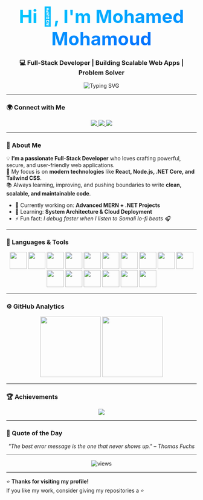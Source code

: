 <!-- HEADER -->
<h1 align="center">
  <span style="font-size:3rem; background: linear-gradient(90deg, #00c6ff, #0072ff); -webkit-background-clip: text; -webkit-text-fill-color: transparent;">
    Hi 👋, I'm Mohamed Mohamoud
  </span>
</h1>

<h3 align="center">
  💻 Full-Stack Developer | Building Scalable Web Apps | Problem Solver
</h3>

<p align="center">
  <img src="https://readme-typing-svg.demolab.com?font=Fira+Code&size=22&pause=1000&color=00C6FF&center=true&vCenter=true&width=600&lines=Full+Stack+Developer;MERN+%26+.NET+Expert;Always+Exploring+New+Technologies;Turning+Ideas+into+Reality" alt="Typing SVG" />
</p>

---

### 🌍 Connect with Me
<p align="center">
  <a href="https://twitter.com/xaafidsuld27981" target="_blank">
    <img src="https://img.shields.io/badge/Twitter-%231DA1F2.svg?&style=for-the-badge&logo=Twitter&logoColor=white" />
  </a>
  <a href="https://www.facebook.com/share/19j8dp24gr/" target="_blank">
    <img src="https://img.shields.io/badge/Facebook-%231877F2.svg?&style=for-the-badge&logo=Facebook&logoColor=white" />
  </a>
  <a href="mailto:mohamedmohamoud@example.com">
    <img src="https://img.shields.io/badge/Gmail-D14836?logo=gmail&logoColor=white&style=for-the-badge" />
  </a>
</p>

---

### 🧠 About Me
💡 **I’m a passionate Full-Stack Developer** who loves crafting powerful, secure, and user-friendly web applications.  
🎯 My focus is on **modern technologies** like **React, Node.js, .NET Core, and Tailwind CSS**.  
📚 Always learning, improving, and pushing boundaries to write **clean, scalable, and maintainable code**.  

- 🔭 Currently working on: **Advanced MERN + .NET Projects**  
- 🌱 Learning: **System Architecture & Cloud Deployment**  
- ⚡ Fun fact: *I debug faster when I listen to Somali lo-fi beats 🎧*  

---

### 🧰 Languages & Tools
<p align="center">
  <a href="https://reactjs.org/" target="_blank"><img src="https://cdn.jsdelivr.net/gh/devicons/devicon/icons/react/react-original-wordmark.svg" width="45" height="45"/></a>
  <a href="https://nodejs.org/" target="_blank"><img src="https://cdn.jsdelivr.net/gh/devicons/devicon/icons/nodejs/nodejs-original.svg" width="45" height="45"/></a>
  <a href="https://expressjs.com/" target="_blank"><img src="https://cdn.jsdelivr.net/gh/devicons/devicon/icons/express/express-original.svg" width="45" height="45"/></a>
  <a href="https://dotnet.microsoft.com/" target="_blank"><img src="https://cdn.jsdelivr.net/gh/devicons/devicon/icons/dot-net/dot-net-original.svg" width="45" height="45"/></a>
  <a href="https://tailwindcss.com/" target="_blank"><img src="https://www.vectorlogo.zone/logos/tailwindcss/tailwindcss-icon.svg" width="45" height="45"/></a>
  <a href="https://www.w3.org/html/" target="_blank"><img src="https://cdn.jsdelivr.net/gh/devicons/devicon/icons/html5/html5-original.svg" width="45" height="45"/></a>
  <a href="https://www.w3schools.com/css/" target="_blank"><img src="https://cdn.jsdelivr.net/gh/devicons/devicon/icons/css3/css3-original.svg" width="45" height="45"/></a>
  <a href="https://developer.mozilla.org/en-US/docs/Web/JavaScript" target="_blank"><img src="https://cdn.jsdelivr.net/gh/devicons/devicon/icons/javascript/javascript-original.svg" width="45" height="45"/></a>
  <a href="https://www.typescriptlang.org/" target="_blank"><img src="https://cdn.jsdelivr.net/gh/devicons/devicon/icons/typescript/typescript-original.svg" width="45" height="45"/></a>
  <a href="https://www.mongodb.com/" target="_blank"><img src="https://cdn.jsdelivr.net/gh/devicons/devicon/icons/mongodb/mongodb-original.svg" width="45" height="45"/></a>
  <a href="https://www.mysql.com/" target="_blank"><img src="https://cdn.jsdelivr.net/gh/devicons/devicon/icons/mysql/mysql-original-wordmark.svg" width="45" height="45"/></a>
  <a href="https://firebase.google.com/" target="_blank"><img src="https://www.vectorlogo.zone/logos/firebase/firebase-icon.svg" width="45" height="45"/></a>
  <a href="https://www.python.org/" target="_blank"><img src="https://cdn.jsdelivr.net/gh/devicons/devicon/icons/python/python-original.svg" width="45" height="45"/></a>
  <a href="https://www.php.net/" target="_blank"><img src="https://cdn.jsdelivr.net/gh/devicons/devicon/icons/php/php-original.svg" width="45" height="45"/></a>
  <a href="https://postman.com/" target="_blank"><img src="https://www.vectorlogo.zone/logos/getpostman/getpostman-icon.svg" width="45" height="45"/></a>
  <a href="https://www.adobe.com/in/products/photoshop.html" target="_blank"><img src="https://cdn.jsdelivr.net/gh/devicons/devicon/icons/photoshop/photoshop-plain.svg" width="45" height="45"/></a>
</p>

---

### ⚙️ GitHub Analytics
<p align="center">
  <img src="https://github-readme-stats.vercel.app/api?username=Mohamed-Mohamoud&show_icons=true&theme=react&hide_border=true" height="160" />
  <img src="https://github-readme-streak-stats.herokuapp.com?user=Mohamed-Mohamoud&theme=react&hide_border=true" height="160" />
</p>

---

### 🏆 Achievements
<p align="center">
  <img src="https://github-profile-trophy.vercel.app/?username=Mohamed-Mohamoud&theme=onedark&no-frame=true&row=1&column=6" />
</p>

---

### 💬 Quote of the Day
<p align="center">
  <i>"The best error message is the one that never shows up." – Thomas Fuchs</i>
</p>

---

<p align="center">
  <img src="https://komarev.com/ghpvc/?username=Mohamed-Mohamoud&label=Profile+Views&color=0072ff&style=flat-square" alt="views" />
</p>

---

⭐ **Thanks for visiting my profile!**  
If you like my work, consider giving my repositories a ⭐
